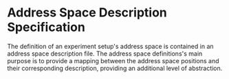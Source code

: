 # Address Space Description Specification
The definition of an experiment setup's address space is contained in an address space description file. The address space definitions's main purpose is to provide a mapping between the address space positions and their corresponding description, providing an additional level of abstraction. 
